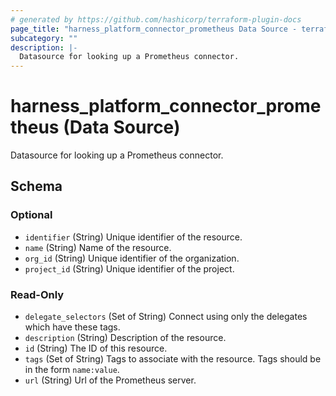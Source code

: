 ```yaml
---
# generated by https://github.com/hashicorp/terraform-plugin-docs
page_title: "harness_platform_connector_prometheus Data Source - terraform-provider-harness"
subcategory: ""
description: |-
  Datasource for looking up a Prometheus connector.
---
```


# harness_platform_connector_prometheus (Data Source)

Datasource for looking up a Prometheus connector.



<!-- schema generated by tfplugindocs -->
## Schema

### Optional

- `identifier` (String) Unique identifier of the resource.
- `name` (String) Name of the resource.
- `org_id` (String) Unique identifier of the organization.
- `project_id` (String) Unique identifier of the project.

### Read-Only

- `delegate_selectors` (Set of String) Connect using only the delegates which have these tags.
- `description` (String) Description of the resource.
- `id` (String) The ID of this resource.
- `tags` (Set of String) Tags to associate with the resource. Tags should be in the form `name:value`.
- `url` (String) Url of the Prometheus server.



